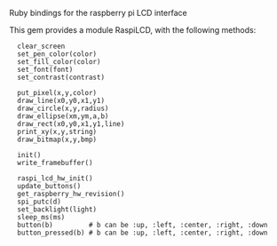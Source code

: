 Ruby bindings for the raspberry pi LCD interface

This gem provides a module RaspiLCD, with the following methods:

      clear_screen
      set_pen_color(color)
      set_fill_color(color)
      set_font(font)
      set_contrast(contrast)

      put_pixel(x,y,color)
      draw_line(x0,y0,x1,y1)
      draw_circle(x,y,radius)
      draw_ellipse(xm,ym,a,b)
      draw_rect(x0,y0,x1,y1,line)
      print_xy(x,y,string)
      draw_bitmap(x,y,bmp)

      init()
      write_framebuffer()

      raspi_lcd_hw_init()
      update_buttons()
      get_raspberry_hw_revision()
      spi_putc(d)
      set_backlight(light)
      sleep_ms(ms)
      button(b)         # b can be :up, :left, :center, :right, :down 
      button_pressed(b) # b can be :up, :left, :center, :right, :down 